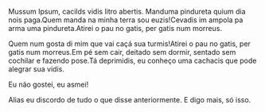 Mussum Ipsum, cacilds vidis litro abertis. Manduma pindureta quium dia nois paga.Quem manda na minha terra sou euzis!Cevadis im ampola pa arma uma pindureta.Atirei o pau no gatis, per gatis num morreus.

Quem num gosta di mim que vai caçá sua turmis!Atirei o pau no gatis, per gatis num morreus.Em pé sem cair, deitado sem dormir, sentado sem cochilar e fazendo pose.Tá deprimidis, eu conheço uma cachacis que pode alegrar sua vidis.

Eu não gostei, eu asmei!

Alias eu discordo de tudo o que disse anteriormente. E digo mais, só isso.